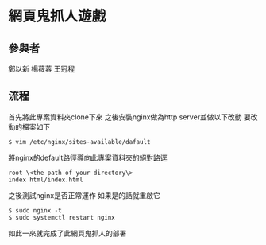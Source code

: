 # 網頁鬼抓人遊戲

參與者
---
鄭以新
楊薇蓉
王冠程

流程
---
首先將此專案資料夾clone下來
之後安裝nginx做為http server並做以下改動
要改動的檔案如下

```
$ vim /etc/nginx/sites-available/dafault
```

將nginx的default路徑導向此專案資料夾的絕對路逕

```
root \<the path of your directory\>
index html/index.html
```

之後測試nginx是否正常運作
如果是的話就重啟它

```
$ sudo nginx -t
$ sudo systemctl restart nginx
```

如此一來就完成了此網頁鬼抓人的部署